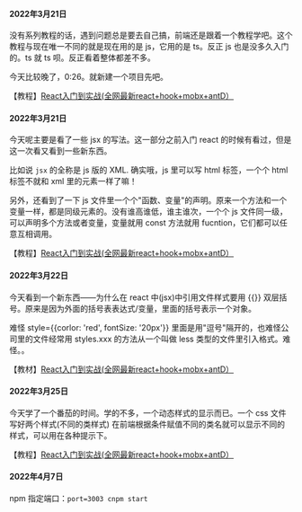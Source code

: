 <!--
 * @Author: jonty
 * @Date: 2022-03-21 00:15:04
 * @LastEditTime: 2022-04-07 15:11:49
 * @Description: 
 * @Reference: 
 * @FilePath: \react-basic\README.md
-->
#### 2022年3月21日

没有系列教程的话，遇到问题总是要去自己搞，前端还是跟着一个教程学吧。这个教程与现在唯一不同的就是现在用的是 js，它用的是 ts。反正 js 也是没多久入门的。ts 就 ts 呗。反正看着整体都差不多。

今天比较晚了，0:26。就新建一个项目先吧。

【教程】[React入门到实战(全网最新react+hook+mobx+antD）](https://www.bilibili.com/video/BV1Z44y1K7Fj?p=3)

#### 2022年3月21日

今天呢主要是看了一些 jsx 的写法。这一部分之前入门 react 的时候有看过，但是这一次看又看到一些新东西。

比如说 `jsx` 的全称是 js 版的 XML. 确实哦，js 里可以写 html 标签，一个个 html 标签不就和 xml 里的元素一样了嘛！

另外，还看到了一下 js 文件里一个个"函数、变量"的声明。原来一个方法和一个变量一样，都是同级元素的。没有谁高谁低，谁主谁次，一个个 js 文件同一级，可以声明多个方法或者变量，变量就用 const 方法就用 fucntion，它们都可以任意互相调用。

【教程】[React入门到实战(全网最新react+hook+mobx+antD）](https://www.bilibili.com/video/BV1Z44y1K7Fj?p=7)

#### 2022年3月22日
今天看到一个新东西——为什么在 react 中(jsx)中引用文件样式要用 {{}} 双层括号。原来是因为外面的括号表表达式/变量，里面的括号表示一个对象。

难怪 style={{corlor: 'red', fontSize: '20px'}} 里面是用"逗号"隔开的，也难怪公司里的文件经常用 styles.xxx 的方法从一个叫做 less 类型的文件里引入格式。难怪。。

【教材】[React入门到实战(全网最新react+hook+mobx+antD）](https://www.bilibili.com/video/BV1Z44y1K7Fj?p=11)

#### 2022年3月25日
今天学了一个番茄的时间。学的不多，一个动态样式的显示而已。一个 css 文件写好两个样式(不同的类样式) 在前端根据条件赋值不同的类名就可以显示不同的
样式，可以用在各种提示下。

【教程】[React入门到实战(全网最新react+hook+mobx+antD）](https://www.bilibili.com/video/BV1Z44y1K7Fj?p=12)

#### 2022年4月7日

npm 指定端口：`port=3003 cnpm start`
